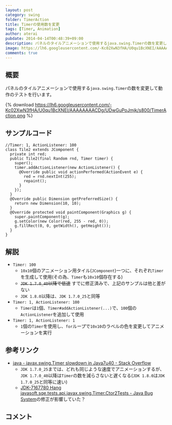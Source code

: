 ```yaml
---
layout: post
category: swing
folder: TimerAction
title: Timerの使用数を変更
tags: [Timer, Animation]
author: aterai
pubdate: 2014-04-14T00:48:39+09:00
description: パネルのタイルアニメーションで使用するjava.swing.Timerの数を変更して動作のテストを行います。
image: https://lh6.googleusercontent.com/-Kc02XwN3fHA/U0qu1BcXNEI/AAAAAAAACDg/UDwGuPoJmjk/s800/TimerAction.png
comments: true
---
```

## 概要
パネルのタイルアニメーションで使用する`java.swing.Timer`の数を変更して動作のテストを行います。

{% download https://lh6.googleusercontent.com/-Kc02XwN3fHA/U0qu1BcXNEI/AAAAAAAACDg/UDwGuPoJmjk/s800/TimerAction.png %}

## サンプルコード
<pre class="prettyprint"><code>//Timer: 1, ActionListener: 100
class Tile2 extends JComponent {
  private int red;
  public Tile2(final Random rnd, Timer timer) {
    super();
    timer.addActionListener(new ActionListener() {
      @Override public void actionPerformed(ActionEvent e) {
        red = rnd.nextInt(255);
        repaint();
      }
    });
  }
  @Override public Dimension getPreferredSize() {
    return new Dimension(10, 10);
  }
  @Override protected void paintComponent(Graphics g) {
    super.paintComponent(g);
    g.setColor(new Color(red, 255 - red, 0));
    g.fillRect(0, 0, getWidth(), getHeight());
  }
}
</code></pre>

## 解説
- `Timer: 100`
    - `10x10`個のアニメーション用タイル(`JComponent`)一つに、それぞれ`Timer`を生成して使用(その為、`Timer`も`10x10`個存在する)
    - ~~`JDK 1.7.0_40`以降で低速~~ すでに修正済みで、上記のサンプルは他と差がない
    - `JDK 1.8.0`以降は、`JDK 1.7.0_25`と同等
- `Timer: 1, ActionListener: 100`
    - `Timer`は`1`個、`Timer#addActionListener(...)`で、`100`個の`ActionListener`を追加して使用
- `Timer: 1, ActionListener: 1`
    - `1`個の`Timer`を使用し、`for`ループで`10x10`のラベルの色を変更してアニメーションを実行

<!-- dummy comment line for breaking list -->

## 参考リンク
- [java - javax.swing.Timer slowdown in Java7u40 - Stack Overflow](https://stackoverflow.com/questions/18933986/javax-swing-timer-slowdown-in-java7u40)
    - `JDK 1.7.0_25`までは、どれも同じような速度でアニメーションするが、`JDK 1.7.0_40`以降は`Timer`の数を減らさないと遅くなる(`JDK 1.8.0`は`JDK 1.7.0_25`と同等に速い)
    - [JDK-7167780 Hang javasoft.sqe.tests.api.javax.swing.Timer.Ctor2Tests - Java Bug System](https://bugs.openjdk.java.net/browse/JDK-7167780)の修正が影響していた？

<!-- dummy comment line for breaking list -->

## コメント
